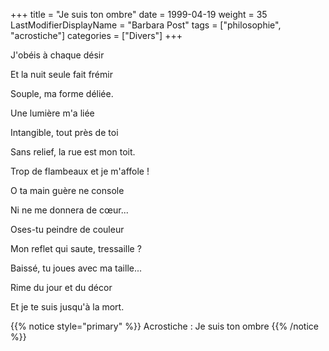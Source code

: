 +++
title = "Je suis ton ombre"
date = 1999-04-19
weight = 35
LastModifierDisplayName = "Barbara Post"
tags = ["philosophie", "acrostiche"]
categories = ["Divers"]
+++

J'obéis à chaque désir

Et la nuit seule fait frémir

Souple, ma forme déliée.

Une lumière m'a liée

Intangible, tout près de toi

Sans relief, la rue est mon toit.

Trop de flambeaux et je m'affole !

O ta main guère ne console

Ni ne me donnera de cœur...

Oses-tu peindre de couleur

Mon reflet qui saute, tressaille ?

Baissé, tu joues avec ma taille...

Rime du jour et du décor

Et je te suis jusqu'à la mort.

{{% notice style="primary" %}}
Acrostiche : Je suis ton ombre
{{% /notice %}}
